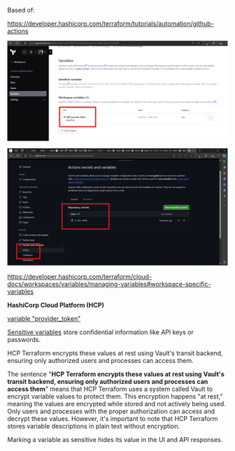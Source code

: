 Based of:

https://developer.hashicorp.com/terraform/tutorials/automation/github-actions

![alt text](variables_in_hcp_workspace.png)

![alt text](variables_in_github_actions.png)



https://developer.hashicorp.com/terraform/cloud-docs/workspaces/variables/managing-variables#workspace-specific-variables

**HashiCorp Cloud Platform (HCP)**

[variable "provider_token"](provider.tf#L3) 

[Sensitive variables](provider.tf#L3)  store confidential information like API keys or passwords. 

HCP Terraform encrypts these values at rest using Vault's transit backend, ensuring only authorized users and processes can access them. 

The sentence "**HCP Terraform encrypts these values at rest using Vault's transit backend, ensuring only authorized users and processes can access them**" means that HCP Terraform uses a system called Vault to encrypt variable values to protect them. This encryption happens "at rest," meaning the values are encrypted while stored and not actively being used. Only users and processes with the proper authorization can access and decrypt these values. However, it's important to note that HCP Terraform stores variable descriptions in plain text without encryption. 

Marking a variable as sensitive hides its value in the UI and API responses.


